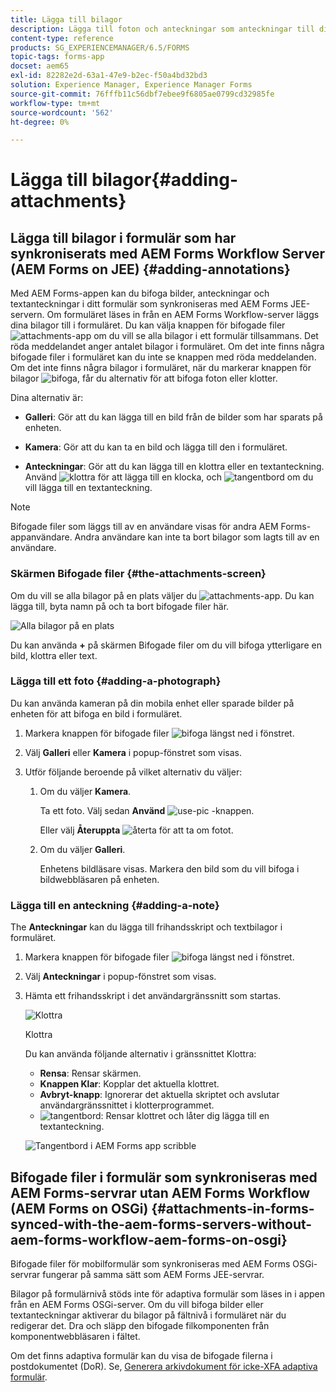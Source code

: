 ```yaml
---
title: Lägga till bilagor
description: Lägga till foton och anteckningar som anteckningar till dina uppgifter i AEM Forms-appen
content-type: reference
products: SG_EXPERIENCEMANAGER/6.5/FORMS
topic-tags: forms-app
docset: aem65
exl-id: 82282e2d-63a1-47e9-b2ec-f50a4bd32bd3
solution: Experience Manager, Experience Manager Forms
source-git-commit: 76fffb11c56dbf7ebee9f6805ae0799cd32985fe
workflow-type: tm+mt
source-wordcount: '562'
ht-degree: 0%

---
```


# Lägga till bilagor{#adding-attachments}

## Lägga till bilagor i formulär som har synkroniserats med AEM Forms Workflow Server (AEM Forms on JEE) {#adding-annotations}

Med AEM Forms-appen kan du bifoga bilder, anteckningar och textanteckningar i ditt formulär som synkroniseras med AEM Forms JEE-servern. Om formuläret läses in från en AEM Forms Workflow-server läggs dina bilagor till i formuläret. Du kan välja knappen för bifogade filer ![attachments-app](assets/attachments-app.png) om du vill se alla bilagor i ett formulär tillsammans. Det röda meddelandet anger antalet bilagor i formuläret. Om det inte finns några bifogade filer i formuläret kan du inte se knappen med röda meddelanden. Om det inte finns några bilagor i formuläret, när du markerar knappen för bilagor ![bifoga](assets/attch.png), får du alternativ för att bifoga foton eller klotter.

Dina alternativ är:

* **Galleri**: Gör att du kan lägga till en bild från de bilder som har sparats på enheten.

* **Kamera**: Gör att du kan ta en bild och lägga till den i formuläret.

* **Anteckningar**: Gör att du kan lägga till en klottra eller en textanteckning. Använd ![klottra](assets/scribble.png) för att lägga till en klocka, och ![tangentbord](assets/keyboard.png) om du vill lägga till en textanteckning.

>[!NOTE]
>
>Bifogade filer som läggs till av en användare visas för andra AEM Forms-appanvändare. Andra användare kan inte ta bort bilagor som lagts till av en användare.
>

### Skärmen Bifogade filer {#the-attachments-screen}

Om du vill se alla bilagor på en plats väljer du ![attachments-app](assets/attachments-app.png). Du kan lägga till, byta namn på och ta bort bifogade filer här.

![Alla bilagor på en plats](assets/attachments-screen.png)

Du kan använda **+** på skärmen Bifogade filer om du vill bifoga ytterligare en bild, klottra eller text.

### Lägga till ett foto {#adding-a-photograph}

Du kan använda kameran på din mobila enhet eller sparade bilder på enheten för att bifoga en bild i formuläret.

1. Markera knappen för bifogade filer ![bifoga](assets/attch.png) längst ned i fönstret.
1. Välj **Galleri** eller **Kamera** i popup-fönstret som visas.
1. Utför följande beroende på vilket alternativ du väljer:

   1. Om du väljer **Kamera**.

      Ta ett foto. Välj sedan **Använd** ![use-pic](assets/use-pic.png) -knappen.

      Eller välj **Återuppta** ![återta](assets/retake.png) för att ta om fotot.

   1. Om du väljer **Galleri**.

      Enhetens bildläsare visas. Markera den bild som du vill bifoga i bildwebbläsaren på enheten.

### Lägga till en anteckning {#adding-a-note}

The **Anteckningar** kan du lägga till frihandsskript och textbilagor i formuläret.

1. Markera knappen för bifogade filer ![bifoga](assets/attch.png) längst ned i fönstret.
1. Välj **Anteckningar** i popup-fönstret som visas.
1. Hämta ett frihandsskript i det användargränssnitt som startas.

   ![Klottra](assets/scribble-ui.png)

   Klottra

   Du kan använda följande alternativ i gränssnittet Klottra:

   * **Rensa**: Rensar skärmen.
   * **Knappen Klar**: Kopplar det aktuella klottret.
   * **Avbryt-knapp**: Ignorerar det aktuella skriptet och avslutar användargränssnittet i klotterprogrammet.
   * ![tangentbord](assets/keyboard.png): Rensar klottret och låter dig lägga till en textanteckning.

   ![Tangentbord i AEM Forms app scribble](assets/keyboard-inapp.png)

## Bifogade filer i formulär som synkroniseras med AEM Forms-servrar utan AEM Forms Workflow (AEM Forms on OSGi) {#attachments-in-forms-synced-with-the-aem-forms-servers-without-aem-forms-workflow-aem-forms-on-osgi}

Bifogade filer för mobilformulär som synkroniseras med AEM Forms OSGi-servrar fungerar på samma sätt som AEM Forms JEE-servrar.

Bilagor på formulärnivå stöds inte för adaptiva formulär som läses in i appen från en AEM Forms OSGi-server. Om du vill bifoga bilder eller textanteckningar aktiverar du bilagor på fältnivå i formuläret när du redigerar det. Dra och släpp den bifogade filkomponenten från komponentwebbläsaren i fältet.

Om det finns adaptiva formulär kan du visa de bifogade filerna i postdokumentet (DoR). Se, [Generera arkivdokument för icke-XFA adaptiva formulär](../../forms/using/generate-document-of-record-for-non-xfa-based-adaptive-forms.md).
